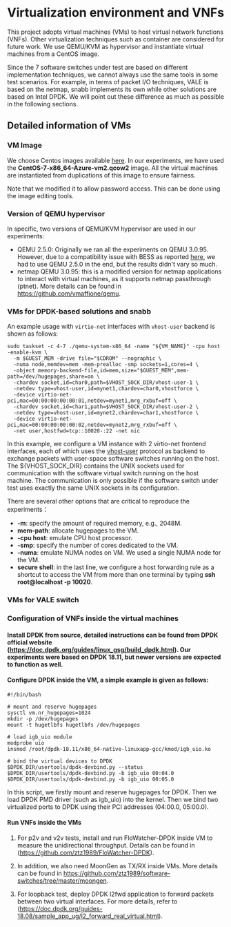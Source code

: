 # Virtualization environment and VNFs
This project adopts virtual machines (VMs) to host virtual network functions (VNFs). Other virtualization techniques such as container are considered for future work. We use QEMU/KVM as hypervisor and instantiate virtual machines from a CentOS image.

Since the 7 software switches under test are based on different implementation techniques, we cannot always use the same tools in some test scenarios. For example, in terms of packet I/O techniques, VALE is based on the netmap, snabb implements its own while other solutions are based on Intel DPDK. We will point out these difference as much as possible in the following sections. 

## Detailed information of VMs
### VM Image
We choose Centos images available [here](https://cloud.centos.org/centos/7/images/). In our experiments, we have used the **CentOS-7-x86_64-Azure-vm2.qcow2** image. All the virtual machines are instantiated from duplications of this image to ensure fairness.

Note that we modified it to allow password access. This can be done using the image editing tools.

### Version of QEMU hypervisor
In specific, two versions of QEMU/KVM hypervisor are used in our experiments:
* QEMU 2.5.0: Originally we ran all the experiments on QEMU 3.0.95. However, due to a compatibility issue with BESS as reported [here](https://github.com/NetSys/bess/issues/874), we had to use QEMU 2.5.0 in the end, but the results didn't vary so much.
* netmap QEMU 3.0.95: this is a modified version for netmap applications to interact with virtual machines, as it supports netmap passthrough (ptnet). More details can be found in https://github.com/vmaffione/qemu.

### VMs for DPDK-based solutions and snabb
An example usage with `virtio-net` interfaces with `vhost-user` backend is shown as follows:

```
sudo taskset -c 4-7 ./qemu-system-x86_64 -name "${VM_NAME}" -cpu host -enable-kvm \
  -m $GUEST_MEM -drive file="$CDROM" --nographic \
  -numa node,memdev=mem -mem-prealloc -smp sockets=1,cores=4 \
  -object memory-backend-file,id=mem,size="$GUEST_MEM",mem-path=/dev/hugepages,share=on \
  -chardev socket,id=char0,path=$VHOST_SOCK_DIR/vhost-user-1 \
  -netdev type=vhost-user,id=mynet1,chardev=char0,vhostforce \
  -device virtio-net-pci,mac=00:00:00:00:00:01,netdev=mynet1,mrg_rxbuf=off \
  -chardev socket,id=char1,path=$VHOST_SOCK_DIR/vhost-user-2 \
  -netdev type=vhost-user,id=mynet2,chardev=char1,vhostforce \
  -device virtio-net-pci,mac=00:00:00:00:00:02,netdev=mynet2,mrg_rxbuf=off \
  -net user,hostfwd=tcp::10020-:22 -net nic
```

In this example, we configure a VM instance with 2 virtio-net frontend interfaces, each of which uses the [vhost-user](https://access.redhat.com/solutions/3394851) protocol as backend to exchange packets with user-space software switches running on the host. The ${VHOST_SOCK_DIR} contains the UNIX sockets used for communication with the software virtual switch running on the host machine. The communication is only possible if the software switch under test uses exactly the same UNIX sockets in its configuration. 

There are several other options that are critical to reproduce the experiments：
* **-m**: specify the amount of required memory, e.g., 2048M.
* **mem-path**: allocate hugepages to the VM.
* **-cpu host**: emulate CPU host processor.
* **-smp**: specify the number of cores dedicated to the VM.
* **-numa**: emulate NUMA nodes on VM. We used a single NUMA node for the VM.
* **secure shell**: in the last line, we configure a host forwarding rule as a shortcut to access the VM from more than one terminal by typing **ssh root@localhost -p 10020**.

### VMs for VALE switch


### Configuration of VNFs inside the virtual machines
#### Install DPDK from source, detailed instructions can be found from DPDK official website (https://doc.dpdk.org/guides/linux_gsg/build_dpdk.html). Our experiments were based on DPDK 18.11, but newer versions are expected to function as well.

#### Configure DPDK inside the VM, a simple example is given as follows:
```
#!/bin/bash

# mount and reserve hugepages
sysctl vm.nr_hugepages=1024
mkdir -p /dev/hugepages
mount -t hugetlbfs hugetlbfs /dev/hugepages

# load igb_uio module
modprobe uio
insmod /root/dpdk-18.11/x86_64-native-linuxapp-gcc/kmod/igb_uio.ko

# bind the virtual devices to DPDK
$DPDK_DIR/usertools/dpdk-devbind.py --status
$DPDK_DIR/usertools/dpdk-devbind.py -b igb_uio 00:04.0 
$DPDK_DIR/usertools/dpdk-devbind.py -b igb_uio 00:05.0
```

In this script, we firstly mount and reserve hugepages for DPDK. Then we load DPDK PMD driver (such as igb_uio) into the kernel. Then we bind two virtualized ports to DPDK using their PCI addresses (04:00.0, 05:00.0).

#### Run VNFs inside the VMs
1. For p2v and v2v tests, install and run FloWatcher-DPDK inside VM to measure the unidirectional throughput. Details can be found in (https://github.com/ztz1989/FloWatcher-DPDK). 

2. In addition, we also need MoonGen as TX/RX inside VMs. More details can be found in https://github.com/ztz1989/software-switches/tree/master/moongen.
3. For loopback test, deploy DPDK l2fwd application to forward packets between two virtual interfaces. For more details, refer to (https://doc.dpdk.org/guides-18.08/sample_app_ug/l2_forward_real_virtual.html).

